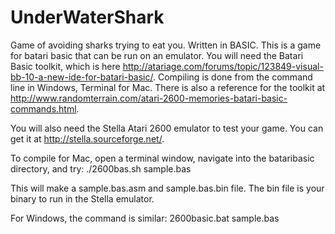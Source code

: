 # UnderWaterShark
Game of avoiding sharks trying to eat you. Written in BASIC.
This is a game for batari basic that can be run on an emulator. 
You will need the Batari Basic toolkit, which is here http://atariage.com/forums/topic/123849-visual-bb-10-a-new-ide-for-batari-basic/. 
Compiling is done from the command line in Windows, Terminal for Mac. 
There is also a reference for the toolkit at http://www.randomterrain.com/atari-2600-memories-batari-basic-commands.html.

You will also need the Stella Atari 2600 emulator to test your game. You can get it at http://stella.sourceforge.net/.

To compile for Mac, open a terminal window, navigate into the bataribasic directory, and try:
./2600bas.sh sample.bas

This will make a sample.bas.asm and sample.bas.bin file. The bin file is your binary to run in the Stella emulator.

For Windows, the command is similar:
2600basic.bat sample.bas
